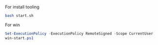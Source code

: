 For install tooling

```bash
bash start.sh
```

For win

```powershell
Set-ExecutionPolicy -ExecutionPolicy RemoteSigned -Scope CurrentUser
win-start.ps1
```
